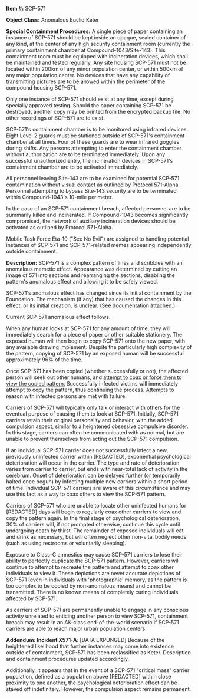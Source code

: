 **Item #:** SCP-571

**Object Class:** Anomalous Euclid Keter

**Special Containment Procedures:** A single piece of paper containing an instance of SCP-571 should be kept inside an opaque, sealed container of any kind, at the center of any high security containment room (currently the primary containment chamber at Compound-1043/Site-143). This containment room must be equipped with incineration devices, which shall be maintained and tested regularly. Any site housing SCP-571 must not be located within 200km of any minor population center, or within 500km of any major population center. No devices that have any capability of transmitting pictures are to be allowed within the perimeter of the compound housing SCP-571.

Only one instance of SCP-571 should exist at any time, except during specially approved testing. Should the paper containing SCP-571 be destroyed, another copy may be printed from the encrypted backup file. No other recordings of SCP-571 are to exist.

SCP-571's containment chamber is to be monitored using infrared devices. Eight Level 2 guards must be stationed outside of SCP-571's containment chamber at all times. Four of these guards are to wear infrared goggles during shifts. Any persons attempting to enter the containment chamber without authorization are to be terminated immediately. Upon any successful unauthorized entry, the incineration devices in SCP-571's containment chamber are to be activated immediately.

All personnel leaving Site-143 are to be examined for potential SCP-571 contamination without visual contact as outlined by Protocol 571-Alpha. Personnel attempting to bypass Site-143 security are to be terminated within Compound-1043's 10-mile perimeter.

In the case of an SCP-571 containment breach, affected personnel are to be summarily killed and incinerated. If Compound-1043 becomes significantly compromised, the network of auxiliary incineration devices should be activated as outlined by Protocol 571-Alpha.

Mobile Task Force Eta-10 ("See No Evil") are assigned to handling potential instances of SCP-571 and SCP-571-related memes appearing independently outside containment.

**Description:** SCP-571 is a complex pattern of lines and scribbles with an anomalous memetic effect. Appearance was determined by cutting an image of 571 into sections and rearranging the sections, disabling the pattern's anomalous effect and allowing it to be safely viewed.

SCP-571's anomalous effect has changed since its initial containment by the Foundation. The mechanism (if any) that has caused the changes in this effect, or its initial creation, is unclear. (See documentation attached.)

Current SCP-571 anomalous effect follows.

When any human looks at SCP-571 for any amount of time, they will immediately search for a piece of paper or other suitable stationery. The exposed human will then begin to copy SCP-571 onto the new paper, with any available drawing implement. Despite the particularly high complexity of the pattern, copying of SCP-571 by an exposed human will be successful approximately 96% of the time.

Once SCP-571 has been copied (whether successfully or not), the affected person will seek out other humans, and [attempt to coax or force them to view the copied pattern.](/name-rank-serial-number) Successfully infected victims will immediately attempt to copy the pattern, thus continuing the process. Attempts to reason with infected persons are met with failure.

Carriers of SCP-571 will typically only talk or interact with others for the eventual purpose of causing them to look at SCP-571. Initially, SCP-571 carriers retain their original personality and behavior, with the added compulsion aspect, similar to a heightened obsessive compulsive disorder. In this stage, carriers can often be communicated with as normal, but are unable to prevent themselves from acting out the SCP-571 compulsion.

If an individual SCP-571 carrier does not successfully infect a new, previously uninfected carrier within \[REDACTED\], exponential psychological deterioration will occur in the carrier. The type and rate of deterioration varies from carrier to carrier, but ends with near-total lack of activity in the cerebrum. Onset of deterioration can be delayed further (or temporarily halted once begun) by infecting multiple new carriers within a short period of time. Individual SCP-571 carriers are aware of this circumstance and may use this fact as a way to coax others to view the SCP-571 pattern.

Carriers of SCP-571 who are unable to locate other uninfected humans for \[REDACTED\] days will begin to regularly coax other carriers to view and copy the pattern again. In the final stage of psychological deterioration, 30% of carriers will, if not prompted otherwise, continue this cycle until undergoing death by thirst. The remainder of exposed individuals will eat and drink as necessary, but will often neglect other non-vital bodily needs (such as using restrooms or voluntarily sleeping).

Exposure to Class-C amnestics may cause SCP-571 carriers to lose their ability to perfectly duplicate the SCP-571 pattern. However, carriers will continue to attempt to recreate the pattern and attempt to coax other individuals to view it. These depictions are never accurate depictions of SCP-571 (even in individuals with 'photographic' memory, as the pattern is too complex to be copied by non-anomalous means) and cannot be transmitted. There is no known means of completely curing individuals affected by SCP-571.

As carriers of SCP-571 are permanently unable to engage in any conscious activity unrelated to enticing another person to view SCP-571, containment breach may result in an AK-class end-of-the-world scenario if SCP-571 carriers are able to reach major urban population centers.

**Addendum: Incident X571-A**: \[DATA EXPUNGED\] Because of the heightened likelihood that further instances may come into existence outside of containment, SCP-571 has been reclassified as Keter. Description and containment procedures updated accordingly.

Additionally, it appears that in the event of a SCP-571 "critical mass" carrier population, defined as a population above \[REDACTED\] within close proximity to one another, the psychological deterioration effect can be staved off indefinitely. However, the compulsion aspect remains permanent.